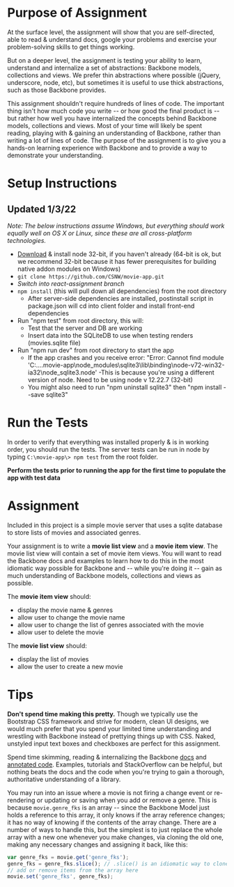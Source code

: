 # Purpose of Assignment

At the surface level, the assignment will show that you are self-directed, able to read & understand docs, google your problems and exercise your problem-solving skills to get things working.

But on a deeper level, the assignment is testing your ability to learn, understand and internalize a set of abstractions: Backbone models, collections and views. We prefer thin abstractions where possible (jQuery, underscore, node, etc), but sometimes it is useful to use thick abstractions, such as those Backbone provides.

This assignment shouldn't require hundreds of lines of code. The important thing isn't how much code you write -- or how good the final product is -- but rather how well you have internalized the concepts behind Backbone models, collections and views. Most of your time will likely be spent reading, playing with & gaining an understanding of Backbone, rather than writing a lot of lines of code. The purpose of the assignment is to give you a hands-on learning experience with Backbone and to provide a way to demonstrate your understanding.

# Setup Instructions

## Updated 1/3/22

*Note: The below instructions assume Windows, but everything should work equally well on OS X or Linux, since these are all cross-platform technologies.*

* [Download](http://nodejs.org/download/) & install node 32-bit, if you haven't already (64-bit is ok, but we recommend 32-bit because it has fewer prerequisites for building native addon modules on Windows)
* `git clone https://github.com/CSNW/movie-app.git`
* *Switch into react-assignment branch*
* `npm install` (this will pull down all dependencies) from the root directory
  - After server-side dependencies are installed, postinstall script in package.json will cd into client folder and install front-end dependencies
* Run "npm test" from root directory, this will:
  -  Test that the server and DB are working
  - Insert data into the SQLiteDB to use when testing renders (movies.sqlite file)
* Run "npm run dev" from root directory to start the app
  - If the app crashes and you receive error: "Error: Cannot find module 'C:\....movie-app\node_modules\sqlite3\lib\binding\node-v72-win32-ia32\node_sqlite3.node' -This is because you're using a different version of node. Need to be using node v 12.22.7 (32-bit)
  - You might also need to run "npm uninstall sqlite3" then "npm install --save sqlite3"

# Run the Tests

In order to verify that everything was installed properly & is in working order, you should run the tests. The server tests can be run in node by typing `C:\movie-app\> npm test` from the root folder.

**Perform the tests prior to running the app for the first time to populate the app with test data**

# Assignment

Included in this project is a simple movie server that uses a sqlite database to store lists of movies and associated genres.

Your assignment is to write a **movie list view** and a **movie item view**. The movie list view will contain a set of movie item views. You will want to read the Backbone docs and examples to learn how to do this in the most idiomatic way possible for Backbone and -- while you're doing it -- gain as much understanding of Backbone models, collections and views as possible.

The **movie item view** should:

* display the movie name & genres
* allow user to change the movie name
* allow user to change the list of genres associated with the movie
* allow user to delete the movie

The **movie list view** should:

* display the list of movies
* allow the user to create a new movie

# Tips

**Don't spend time making this pretty.** Though we typically use the Bootstrap CSS framework and strive for modern, clean UI designs, we would much prefer that you spend your limited time understanding and wrestling with Backbone instead of prettying things up with CSS. Naked, unstyled input text boxes and checkboxes are perfect for this assignment.

Spend time skimming, reading & internalizing the Backbone [docs](http://backbonejs.org/) and [annotated code](http://backbonejs.org/docs/backbone.html). Examples, tutorials and StackOverflow can be helpful, but nothing beats the docs and the code when you're trying to gain a thorough, authoritative understanding of a library.

You may run into an issue where a movie is not firing a change event or re-rendering or updating or saving when you add or remove a genre. This is because `movie.genre_fks` is an array -- since the Backbone Model just holds a reference to this array, it only knows if the array reference changes; it has no way of knowing if the contents of the array change. There are a number of ways to handle this, but the simplest is to just replace the whole array with a new one whenever you make changes, via cloning the old one, making any necessary changes and assigning it back, like this:

```javascript
var genre_fks = movie.get('genre_fks');
genre_fks = genre_fks.slice(); // .slice() is an idiomatic way to clone an array in JS
// add or remove items from the array here
movie.set('genre_fks', genre_fks);
```
